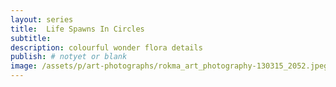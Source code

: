 ```yaml
---
layout: series
title:  Life Spawns In Circles
subtitle:
description: colourful wonder flora details
publish: # notyet or blank
image: /assets/p/art-photographs/rokma_art_photography-130315_2052.jpeg
---
```

